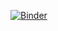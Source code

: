 [![Binder](https://mybinder.org/badge_logo.svg)](https://mybinder.org/v2/gh/jaksup/coa/master?urlpath=apps%2FMRT4.ipynb)
